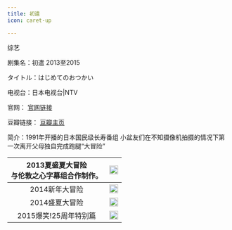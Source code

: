```yaml
---
title: 初遣
icon: caret-up

---
```

综艺

剧集名：初遣 2013至2015

タイトル：はじめてのおつかい

电视台：日本电视台|NTV

官网： [官网链接](https://www.ntv.co.jp/otsukai/)

豆瓣链接： [豆瓣主页](https://movie.douban.com/subject/26269076/)

简介：1991年开播的日本国民级长寿番组 小盆友们在不知摄像机拍摄的情况下第一次离开父母独自完成跑腿“大冒险”


| 2013夏盛夏大冒险 <br>与**伦敦之心字幕组**合作制作。 | <img src=https://listpic.tsgsanjiao.com/other/cq2013x.jpg width=100% />  |
| :-----------: | --------------------------------------------------------------------- |
| 2014新年大冒险 | <img src=https://listpic.tsgsanjiao.com/other/cq2014ny.jpg width=100% />  |
| 2014盛夏大冒险   | <img src=https://listpic.tsgsanjiao.com/other/cq2014x.jpg width=100% /> |
| 2015爆笑!25周年特别篇    | <img src=https://listpic.tsgsanjiao.com/other/cq2015.jpg width=100% /> |
